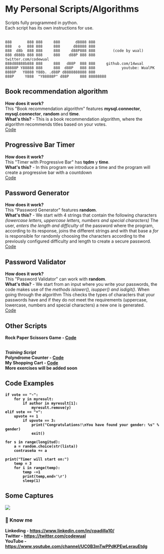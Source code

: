 # My Personal Scripts/Algorithms
Scripts fully programmed in python. <br>Each script has its own instructions for use.
<br><br>
```
888       888 888     888       d8888 888
888   o   888 888     888      d88888 888
888  d8b  888 888     888     d88P888 888        (code by wual)
888 d888b 888 888     888    d88P 888 888            twitter.com/codewual
888d88888b888 888     888   d88P  888 888     github.com/14wual
88888P Y88888 888     888  d88P   888 888            youtube: WualPK
8888P   Y8888 Y88b. .d88P d8888888888 888     
888P     Y888  "Y88888P" d88P     888 88888888
```
                                                                             
<h2>Book recommendation algorithm</h2>
<b>How does it work?</b> <br>
This "Book recommendation algorithm" features <b>mysql.connector</b>, <b>mysql.connector</b>, <b>random</b> and <b>time</b>. <br>
<b>What's this?</b> - 
This is a book recommendation algorithm, where the algorithm recommends titles based on your votes.<br>
<a href='/Scripts/BookRecommendation.py'>Code</a>

<h2>Progressive Bar Timer</h2>
<b>How does it work?</b> <br>
This "Timer with Progressive Bar" has <b>tqdm</b> y <b>time</b>. <br>
<b>What's this?</b> - 
In this program we introduce a time and the program will create a progressive bar with a countdown <br>
<a <a href='/Scripts/TimerCountdown.py'>Code</a>

<h2>Password Generator</h2>
<b>How does it work?</b> <br>
This "Password Generator" features <b>random</b>. <br>
<b>What's this?</b> -
We start with 4 strings that contain the following characters <i>(lowercase letters, uppercase letters, numbers and special characters)</i>
The user, <i>enters the length and difficulty</i> of the password where the program, according to its response, joins the different strings and with that base
a <i>for</i> is responsible for randomly choosing the characters according to the previously configured difficulty and length to create a secure password.<br>
<a href="/Scripts/PasswordGenerator.py">Code</a>

<h2>Password Validator</h2>
<b>How does it work?</b> <br>
This "Password Validator" can work with <b>random</b>. <br>
<b>What's this?</b> - 
We start from an input where you write your passwords, the code makes use of the <i> methods islower(), isupper() and isdigit()</i>. When going through the algorithm
This checks the types of characters that your passwords have and if they do not meet the requirements (uppercase, lowercase, numbers and special characters) a new one
is generated. <br>
<a href='/Scripts/PasswordValidator.py'>Code</a>

<h2>Other Scripts</h2>
<b>Rock Paper Scissors Game<b> - <a href='/Scripts/RockPaperScissors.py'>Code</a> <br><br>
  
<i>Training Script</i> <br>
<b>Polyndrome Counter<b> - <a href='Scripts/Training/CountPolyndromes.py'>Code</a> <br>
<b>My Shopping Cart<b> - <a href='/Scripts/Training/MyShoppingCart.py'>Code</a> <br>
More exercises will be added soon

<h2>Code Examples</h2>

```
if vote == "-":
    for y in myresult:
        if author in myresult[1]:
            myresult.remove(y)
elif vote == "+":
    upvote += 1
        if upvote == 3:
            print("Congratulations!\nYou have found your gender: %s" % gender)
            exit()
```
```
for s in range(longitud):
    a = random.choice(str(lista))
    contraseña += a
```
```
print("Timer will start on:")
    temp = 3
    for i in range(temp):
        temp -=1
        print(temp,end='\r')
        sleep(1)
```

<h2>Some Captures</h2>
<img src="https://user-images.githubusercontent.com/105047274/198873454-819ec608-c3f5-46b4-a0e7-06047619bee7.png">

<h3>🚀 Know me </h3>

<b>Linkeding</b> - https://www.linkedin.com/in/cpadilla10/ <br>
<b>Twitter</b> - https://twitter.com/codewual <br>
<b>YouTube</b> - https://www.youtube.com/channel/UC0B3mTwPPdKPEwLerauEtdg <br>
